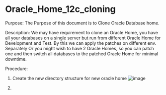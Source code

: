 # Oracle_Home_12c_cloning

Purpose:
The Purpose of this document is to Clone Oracle Database home.

Description:
We may have requirement to clone an Oracle Home, you have all your databases on a single server but run from different Oracle Home for Development and Test. By this we can apply the patches on different env. Separately Or you might wish to have 2 Oracle Homes, so you can patch one and then switch all databases to the patched Oracle Home for minimal downtime.

Procedure:
1) Create the new directory structure for new oracle home
![image](https://github.com/The-DBA-world/Oracle_Home_12c_cloning/assets/116766530/019e80bf-2477-45d7-8741-d74e9be0985b)


2)
